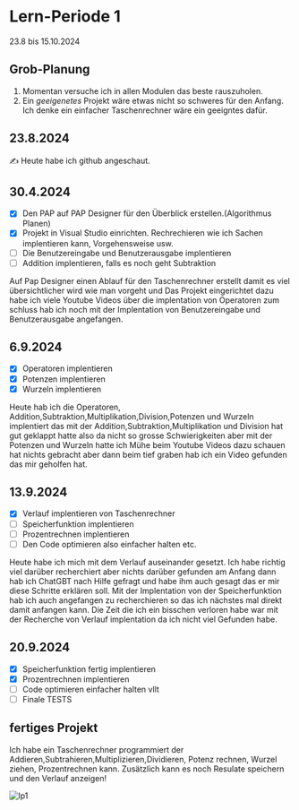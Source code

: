# Lern-Periode 1

23.8 bis 15.10.2024

## Grob-Planung

1. Momentan versuche ich in allen Modulen das beste rauszuholen.
4. Ein *geeigenetes* Projekt wäre etwas nicht so schweres für den Anfang. Ich denke ein einfacher Taschenrechner wäre ein geeigntes dafür.

## 23.8.2024

✍️ Heute habe ich github angeschaut.

## 30.4.2024

- [x] Den PAP auf PAP Designer für den Überblick erstellen.(Algorithmus Planen)
- [x] Projekt in Visual Studio einrichten. Rechrechieren wie ich Sachen implentieren kann, Vorgehensweise usw.
- [ ] Die Benutzereingabe und Benutzerausgabe implentieren
- [ ] Addition implentieren, falls es noch geht Subtraktion

Auf Pap Designer einen Ablauf für den Taschenrechner erstellt damit es viel übersichtlicher wird wie man vorgeht und Das Projekt eingerichtet dazu habe ich viele Youtube Videos über die implentation von Operatoren zum schluss hab ich noch mit der Implentation von Benutzereingabe und Benutzerausgabe angefangen.

## 6.9.2024

- [x] Operatoren implentieren 
- [X] Potenzen implentieren
- [X] Wurzeln implentieren

Heute hab ich die Operatoren, Addition,Subtraktion,Multiplikation,Division,Potenzen und Wurzeln implentiert das mit der Addition,Subtraktion,Multiplikation und Division hat gut geklappt hatte also da nicht so grosse Schwierigkeiten aber mit der Potenzen und Wurzeln hatte ich Mühe beim Youtube Videos dazu schauen hat nichts gebracht aber dann beim tief graben hab ich ein Video gefunden das mir geholfen hat.

## 13.9.2024

- [x] Verlauf implentieren von Taschenrechner
- [ ] Speicherfunktion implentieren
- [ ] Prozentrechnen implentieren
- [ ] Den Code optimieren also einfacher halten etc.

Heute habe ich mich mit dem Verlauf auseinander gesetzt. Ich habe richtig viel darüber recherchiert aber nichts darüber gefunden am Anfang dann hab ich ChatGBT nach Hilfe gefragt und habe ihm auch gesagt das er mir diese Schritte erklären soll. Mit der Implentation von der Speicherfunktion hab ich auch angefangen zu recherchieren so das ich nächstes mal direkt damit anfangen kann. Die Zeit die ich ein bisschen verloren habe war mit der Recherche von Verlauf implentation da ich nicht viel Gefunden habe.

## 20.9.2024

- [x] Speicherfunktion fertig implentieren
- [x] Prozentrechnen implentieren
- [ ] Code optimieren einfacher halten vllt
- [ ] Finale TESTS

## fertiges Projekt

Ich habe ein Taschenrechner programmiert der Addieren,Subtrahieren,Multiplizieren,Dividieren, Potenz rechnen, Wurzel ziehen, Prozentrechnen kann.
Zusätzlich kann es noch Resulate speichern und den Verlauf anzeigen!

![lp1](https://github.com/user-attachments/assets/170d4ede-0d55-46cd-b533-dd99db5e5cec)
